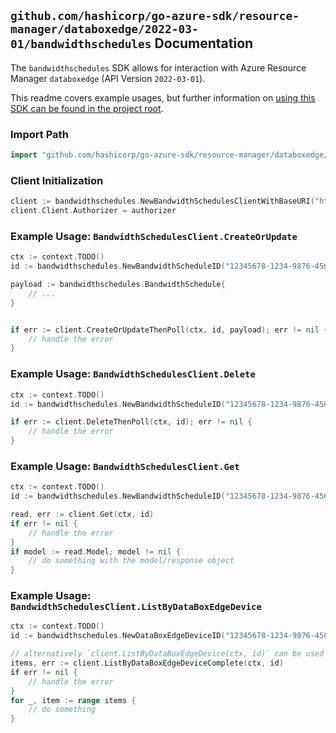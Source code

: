 
## `github.com/hashicorp/go-azure-sdk/resource-manager/databoxedge/2022-03-01/bandwidthschedules` Documentation

The `bandwidthschedules` SDK allows for interaction with Azure Resource Manager `databoxedge` (API Version `2022-03-01`).

This readme covers example usages, but further information on [using this SDK can be found in the project root](https://github.com/hashicorp/go-azure-sdk/tree/main/docs).

### Import Path

```go
import "github.com/hashicorp/go-azure-sdk/resource-manager/databoxedge/2022-03-01/bandwidthschedules"
```


### Client Initialization

```go
client := bandwidthschedules.NewBandwidthSchedulesClientWithBaseURI("https://management.azure.com")
client.Client.Authorizer = authorizer
```


### Example Usage: `BandwidthSchedulesClient.CreateOrUpdate`

```go
ctx := context.TODO()
id := bandwidthschedules.NewBandwidthScheduleID("12345678-1234-9876-4563-123456789012", "example-resource-group", "deviceName", "name")

payload := bandwidthschedules.BandwidthSchedule{
	// ...
}


if err := client.CreateOrUpdateThenPoll(ctx, id, payload); err != nil {
	// handle the error
}
```


### Example Usage: `BandwidthSchedulesClient.Delete`

```go
ctx := context.TODO()
id := bandwidthschedules.NewBandwidthScheduleID("12345678-1234-9876-4563-123456789012", "example-resource-group", "deviceName", "name")

if err := client.DeleteThenPoll(ctx, id); err != nil {
	// handle the error
}
```


### Example Usage: `BandwidthSchedulesClient.Get`

```go
ctx := context.TODO()
id := bandwidthschedules.NewBandwidthScheduleID("12345678-1234-9876-4563-123456789012", "example-resource-group", "deviceName", "name")

read, err := client.Get(ctx, id)
if err != nil {
	// handle the error
}
if model := read.Model; model != nil {
	// do something with the model/response object
}
```


### Example Usage: `BandwidthSchedulesClient.ListByDataBoxEdgeDevice`

```go
ctx := context.TODO()
id := bandwidthschedules.NewDataBoxEdgeDeviceID("12345678-1234-9876-4563-123456789012", "example-resource-group", "deviceName")

// alternatively `client.ListByDataBoxEdgeDevice(ctx, id)` can be used to do batched pagination
items, err := client.ListByDataBoxEdgeDeviceComplete(ctx, id)
if err != nil {
	// handle the error
}
for _, item := range items {
	// do something
}
```
